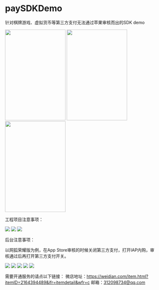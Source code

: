 # paySDKDemo
针对棋牌游戏、虚拟货币等第三方支付无法通过苹果审核而出的SDK demo



<img src="https://github.com/serinder/paySDKDemo/blob/master/UML/iTools%20Screen%20Shot%202016-09-09%2023.33.32.png" width=200px height=300px></img>
<img src="https://github.com/serinder/paySDKDemo/blob/master/UML/iTools%20Screen%20Shot%202016-09-09%2023.33.59.png" width=200px height=300px></img>
<img src="https://github.com/serinder/paySDKDemo/blob/master/UML/iTools%20Screen%20Shot%202017-09-09%2023.36.43.png" width=200px height=300px></img>


工程项目注意事项：



<img src="https://github.com/serinder/paySDKDemo/blob/master/UML/WechatIMG10.jpeg" ></img>
<img src="https://github.com/serinder/paySDKDemo/blob/master/UML/WechatIMG11.jpeg" ></img>
<img src="https://github.com/serinder/paySDKDemo/blob/master/UML/WechatIMG12.jpeg" ></img>


后台注意事项：

以网狐荣耀版为例，在App Store审核的时候关闭第三方支付，打开IAP内购，审核通过后再打开第三方支付开关。

<img src="https://github.com/serinder/paySDKDemo/blob/master/UML/WechatIMG14.jpeg" ></img>
<img src="https://github.com/serinder/paySDKDemo/blob/master/UML/WechatIMG15.jpeg" ></img>
<img src="https://github.com/serinder/paySDKDemo/blob/master/UML/WechatIMG16.jpeg" ></img>
<img src="https://github.com/serinder/paySDKDemo/blob/master/UML/WechatIMG18.jpeg" ></img>
<img src="https://github.com/serinder/paySDKDemo/blob/master/UML/WechatIMG19.jpeg" ></img>

需要开通服务的请点以下链接：
微店地址：https://weidian.com/item.html?itemID=2164394489&ifr=itemdetail&wfr=c
邮箱：312098734@qq.com
